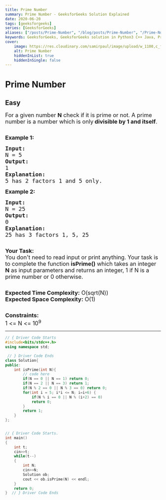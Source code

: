 ```yaml
---
title: Prime Number
summary: Prime Number - GeeksforGeeks Solution Explained
date: 2020-06-20
tags: [geeksforgeeks]
series: [GeeksforGeeks]
aliases: ["/posts/Prime-Number", "/blog/posts/Prime-Number", "/Prime-Number", "/blog/Prime-Number",]
keywords: GeeksforGeeks, GeeksforGeeks solution in Python3 C++ Java, Prime Number solution
cover:
    image: https://res.cloudinary.com/samirpaul/image/upload/w_1100,c_fit,co_rgb:FFFFFF,l_text:Arial_70_bold:Prime Number - Solution Explained/problem-solving.webp
    alt: Prime Number
    hiddenInList: true
    hiddenInSingle: false
---
```



# Prime Number
## Easy
<div class="problem-statement">
                <p></p><p><span style="font-size:18px">For a given number <strong>N</strong> check if it is prime or not. A prime number is a number which is only<strong> divisible by 1 and itself</strong>.</span><br>
&nbsp;</p>

<p><span style="font-size:18px"><strong>Example 1:</strong></span></p>

<pre><span style="font-size:18px"><strong>Input:</strong>
N = 5
<strong>Output:</strong>
1
<strong>Explanation:</strong>
5 has 2 factors 1 and 5 only.</span></pre>

<p><span style="font-size:18px"><strong>Example 2:</strong></span></p>

<pre><span style="font-size:18px"><strong>Input:</strong>
N = 25
<strong>Output:</strong>
0
<strong>Explanation:</strong>
25 has 3 factors 1, 5, 25
</span></pre>

<p><br>
<span style="font-size:18px"><strong>Your Task:</strong><br>
You don't need to read input or print anything. Your task is to complete the function <strong>isPrime()</strong>&nbsp;which takes&nbsp;an integer <strong>N</strong>&nbsp;as input parameters&nbsp;and returns an integer, 1 if N is a prime number or 0 otherwise.</span><br>
&nbsp;</p>

<p><span style="font-size:18px"><strong>Expected Time Complexity:</strong> O(sqrt(N))<br>
<strong>Expected Space Complexity:</strong> O(1)</span><br>
&nbsp;</p>

<p><span style="font-size:18px"><strong>Constraints:</strong><br>
1 &lt;= N &lt;= 10<sup>9</sup></span></p>
 <p></p>
            </div>

---




```cpp
// { Driver Code Starts
#include<bits/stdc++.h> 
using namespace std;

 // } Driver Code Ends
class Solution{
public:
    int isPrime(int N){
        // code here
        if(N == 0 || N == 1) return 0;
        if(N == 2 || N == 3) return 1;
        if(N % 2 == 0 || N % 3 == 0) return 0;
        for(int i = 5; i*i <= N; i=i+6) {
            if(N % i == 0 || N % (i+2) == 0) 
            return 0;
        }
        return 1;
    }
};


// { Driver Code Starts.
int main() 
{ 
    int t;
    cin>>t;
    while(t--)
    {
        int N;
        cin>>N;
        Solution ob;
        cout << ob.isPrime(N) << endl;
    }
    return 0; 
}  // } Driver Code Ends
```
